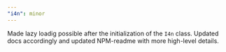 ```yaml
---
"i4n": minor
---
```


Made lazy loadig possible after the initialization of the `I4n` class. Updated docs accordingly and updated NPM-readme with more high-level details.
